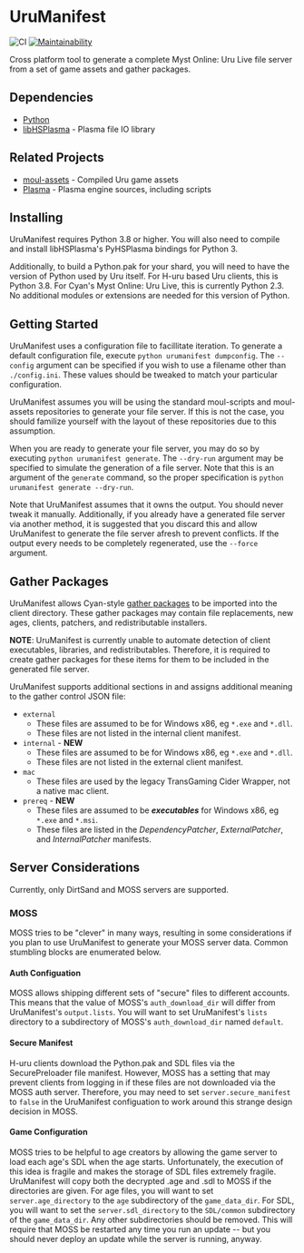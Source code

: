 # UruManifest
![CI](https://github.com/Hoikas/UruManifest/workflows/CI/badge.svg)
[![Maintainability](https://api.codeclimate.com/v1/badges/2292f18dae31a985d794/maintainability)](https://codeclimate.com/github/Hoikas/UruManifest/maintainability)

Cross platform tool to generate a complete Myst Online: Uru Live file server from a set of game assets and gather packages.

## Dependencies
- [Python](https://www.python.org)
- [libHSPlasma](https://github.com/H-uru/libHSPlasma) - Plasma file IO library

## Related Projects
- [moul-assets](https://github.com/H-uru/moul-assets) - Compiled Uru game assets
- [Plasma](https://github.com/H-uru/Plasma) - Plasma engine sources, including scripts

## Installing
UruManifest requires Python 3.8 or higher. You will also need to compile and install libHSPlasma's PyHSPlasma bindings for Python 3.

Additionally, to build a Python.pak for your shard, you will need to have the version of Python used by Uru itself. For H-uru based Uru clients, this is Python 3.8. For Cyan's Myst Online: Uru Live, this is currently Python 2.3. No additional modules or extensions are needed for this version of Python.

## Getting Started
UruManifest uses a configuration file to facillitate iteration. To generate a default configuration file, execute `python urumanifest dumpconfig`. The `--config` argument can be specified if you wish to use a filename other than `./config.ini`. These values should be tweaked to match your particular configuration.

UruManifest assumes you will be using the standard moul-scripts and moul-assets repositories to generate your file server. If this is not the case, you should familize yourself with the layout of these repositories due to this assumption.

When you are ready to generate your file server, you may do so by executing `python urumanifest generate`. The `--dry-run` argument may be specified to simulate the generation of a file server. Note that this is an argument of the `generate` command, so the proper specification is `python urumanifest generate --dry-run`.

Note that UruManifest assumes that it owns the output. You should never tweak it manually. Additionally, if you already have a generated file server via another method, it is suggested that you discard this and allow UruManifest to generate the file server afresh to prevent conflicts. If the output every needs to be completely regenerated, use the `--force` argument.

## Gather Packages
UruManifest allows Cyan-style [gather packages](http://account.mystonline.com/download/AssetSubmissionExample.zip) to be imported into the client directory. These gather packages may contain file replacements, new ages, clients, patchers, and redistributable installers.

**NOTE**: UruManifest is currently unable to automate detection of client executables, libraries, and redistributables. Therefore, it is required to create gather packages for these items for them to be included in the generated file server.

UruManifest supports additional sections in and assigns additional meaning to the gather control JSON file:
- `external`
    - These files are assumed to be for Windows x86, eg `*.exe` and `*.dll`.
    - These files are not listed in the internal client manifest.
- `internal` - **NEW**
    - These files are assumed to be for Windows x86, eg `*.exe` and `*.dll`.
    - These files are not listed in the external client manifest.
- `mac`
    - These files are used by the legacy TransGaming Cider Wrapper, not a native mac client.
- `prereq` - **NEW**
    - These files are assumed to be ***executables*** for Windows x86, eg `*.exe` and `*.msi`.
    - These files are listed in the *DependencyPatcher*, *ExternalPatcher*, and *InternalPatcher* manifests.

## Server Considerations
Currently, only DirtSand and MOSS servers are supported.

### MOSS
MOSS tries to be "clever" in many ways, resulting in some considerations if you plan to use UruManifest to generate your MOSS server data. Common stumbling blocks are enumerated below.

#### Auth Configuation
MOSS allows shipping different sets of "secure" files to different accounts. This means that the value of MOSS's `auth_download_dir` will differ from UruManifest's `output.lists`. You will want to set UruManifest's `lists` directory to a subdirectory of MOSS's `auth_download_dir` named `default`.

#### Secure Manifest
H-uru clients download the Python.pak and SDL files via the SecurePreloader file manifest. However, MOSS has a setting that may prevent clients from logging in if these files are not downloaded via the MOSS auth server. Therefore, you may need to set `server.secure_manifest` to `false` in the UruManifest configuation to work around this strange design decision in MOSS.

#### Game Configuration
MOSS tries to be helpful to age creators by allowing the game server to load each age's SDL when the age starts. Unfortunately, the execution of this idea is fragile and makes the storage of SDL files extremely fragile. UruManifest will copy both the decrypted .age and .sdl to MOSS if the directories are given. For age files, you will want to set `server.age_directory` to the `age` subdirectory of the `game_data_dir`. For SDL, you will want to set the `server.sdl_directory` to the `SDL/common` subdirectory of the `game_data_dir`. Any other subdirectories should be removed. This will require that MOSS be restarted any time you run an update -- but you should never deploy an update while the server is running, anyway.

